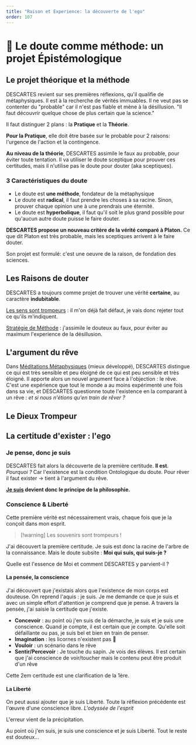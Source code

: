 ```yaml
---
title: "Raison et Experience: la découverte de l'ego"
order: 107
---
```

# 🤨 Le doute comme méthode: un projet Épistémologique
## Le projet théorique et la méthode
DESCARTES revient sur ses premières réflexions, qu'il qualifie de métaphysiques.
Il est à la recherche de vérités immuables. Il ne veut pas se contenter du "probable"
car il n'est pas fiable et mène à la désillusion. "Il faut découvrir quelque chose de plus certain que la science."

Il faut distinguer 2 plans : la **Pratique** et la **Théorie**.

**Pour la Pratique**, elle doit être basée sur le probable pour 2 raisons: l'urgence de l'action et la contingence. 

**Au niveau de la théorie**, DESCARTES assimile le faux au probable, pour éviter toute tentation. Il va utiliser le doute sceptique pour
prouver ces certitudes, mais il n'utilise pas le doute pour douter (aka sceptiques). 

### 3 Caractéristiques du doute

- Le doute est **une méthode**, fondateur de la métaphysique
- Le doute est **radical**, il faut prendre les choses à sa racine. Sinon, prouver chaque opinion une à une prendrais une éternité.
- Le doute est **hyperbolique**, il faut qu'il soit le plus grand possible pour qu'aucun autre doute puisse le faire douter.

**DESCARTES propose un nouveau critère de la vérité comparé à Platon.**
Ce que dit Platon est très probable, mais les sceptiques arrivent à le faire douter.

Son projet est formulé: c'est une oeuvre de la raison, de fondation des sciences.

## Les Raisons de douter
DESCARTES a toujours comme projet de trouver une vérité **certaine**, au caractère **indubitable**.

<u>Les sens sont trompeurs</u> : il m'on déjà fait défaut, je vais donc rejeter tout ce qu'ils m'indiquent.

<u>Stratégie de Méthode</u> : j'assimile le douteux au faux, pour éviter au maximum l'experience de la désillusion.

## L'argument du rêve
Dans [Méditations Métaphysiques]() (mieux développé), DESCARTES distingue ce qui est très sensible et peu éloigné de ce qui est peu sensible et très éloigné. Il apporte alors un nouvel argument face à l'objection : le rêve. C'est une expérience que tout le monde a au moins expérimenté une fois dans sa vie, et DESCARTES questionne toute l'existence en la comparant à un rêve : *et si nous n'étions qu'en train de rêver ?*

## Le Dieux Trompeur

## La certitude d'exister : l'ego

### Je pense, **donc je suis**
DESCARTES fait alors la découverte de la première certitude. **Il est**. *Pourquoi ?* Car l'existence est la condition Ontologique du doute. Pour rêver il faut exister -> tient à l'argument du rêve.

<strong><u>Je suis</u> devient donc le principe de la philosophie.</strong>

### Conscience & Liberté
Cette première vérité est nécessairement vrais, chaque fois que je la conçoit dans mon esprit. 

> [!warning] Les souvenirs sont trompeurs ! 

J'ai découvert la première certitude. Je suis est donc la racine de l'arbre de la connaissance. Mais le doute subsite : **Moi qui suis, qui suis-je ?**

Quelle est l'essence de Moi et comment DESCARTES y parvient-il ?

#### La pensée, la conscience
J'ai découvert que j'existais alors que l'existence de mon corps est douteuse.
On reprend l'aquis : je suis. Je me demande ce que je suis et avec un simple effort d'attention je comprend que je pense. A travers la pensée, j'ai saisie la certitude que j'existe. 

- **Concevoir** : au point où j'en suis de la démarche, je suis et je suis une conscience. Quand je compte, il est certain que je compte. Qu'elle soit défaillante ou pas, je suis bel et bien en train de penser.
- **Imagination** : les licornes n'existent pas 🦄
- **Vouloir** : un scénario dans le rêve
- **Sentir/Percevoir** : Je touche du sapin. Je vois des élèves. Il est certain que j'ai conscience de voir/toucher mais le contenu peut être produit d'un rêve

Cette 2em certitude est une clarification de la 1ère.
#### La Liberté
On peut aussi ajouter que je suis Liberté. Toute la réflexion précédente est l'œuvre d'une conscience libre. *L'odyssée de l'esprit*

L'erreur vient de la précipitation.

Au point où j'en suis, je suis une conscience et je suis Liberté. Tout le reste est douteux...


